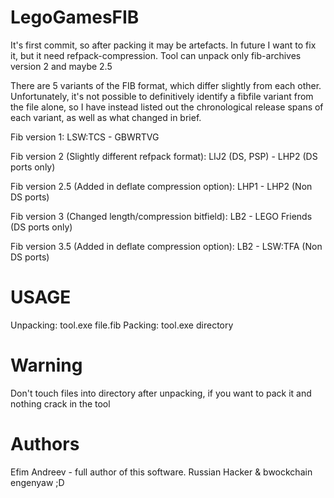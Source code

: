 # LegoGamesFIB
It's first commit, so after packing it may be artefacts. In future I want to fix it, but it need refpack-compression.
Tool can unpack only fib-archives version 2 and maybe 2.5

There are 5 variants of the FIB format, which differ slightly from each other. Unfortunately, it's not possible to definitively identify a fibfile variant from the file alone, so I have instead listed out the chronological release spans of each variant, as well as what changed in brief.

Fib version 1: LSW:TCS - GBWRTVG

Fib version 2 (Slightly different refpack format): LIJ2 (DS, PSP) - LHP2 (DS ports only)

Fib version 2.5 (Added in deflate compression option): LHP1 - LHP2 (Non DS ports)

Fib version 3 (Changed length/compression bitfield): LB2 - LEGO Friends (DS ports only)

Fib version 3.5 (Added in deflate compression option): LB2 - LSW:TFA (Non DS ports)

# USAGE
Unpacking:
tool.exe file.fib
Packing:
tool.exe directory

# Warning
Don't touch files into directory after unpacking, if you want to pack it and nothing crack in the tool

# Authors
Efim Andreev - full author of this software. Russian Hacker & bwockchain engenyaw ;D
